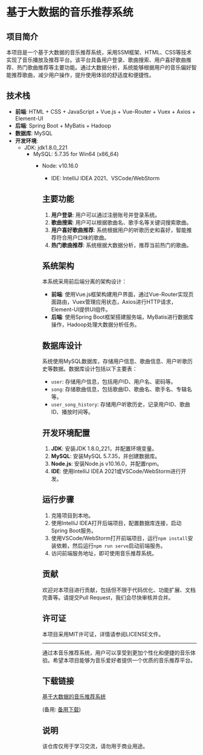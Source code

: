 # 基于大数据的音乐推荐系统

## 项目简介
本项目是一个基于大数据的音乐推荐系统，采用SSM框架、HTML、CSS等技术实现了音乐播放及推荐平台。该平台具备用户登录、歌曲搜索、用户喜好歌曲推荐、热门歌曲推荐等主要功能。通过大数据分析，系统能够根据用户的音乐偏好智能推荐歌曲，减少用户操作，提升使用体验的舒适度和便捷性。

## 技术栈
- **前端**: HTML + CSS + JavaScript + Vue.js + Vue-Router + Vuex + Axios + Element-UI
- **后端**: Spring Boot + MyBatis + Hadoop
- **数据库**: MySQL
- **开发环境**:
  - JDK: jdk1.8.0_221
    - MySQL: 5.7.35 for Win64 (x86_64)
      - Node: v10.16.0
        - IDE: IntelliJ IDEA 2021、VSCode/WebStorm

        ## 主要功能
        1. **用户登录**: 用户可以通过注册账号并登录系统。
        2. **歌曲搜索**: 用户可以根据歌曲名、歌手名等关键词搜索歌曲。
        3. **用户喜好歌曲推荐**: 系统根据用户的听歌历史和喜好，智能推荐符合用户口味的歌曲。
        4. **热门歌曲推荐**: 系统根据大数据分析，推荐当前热门的歌曲。

        ## 系统架构
        本系统采用前后端分离的架构设计：
        - **前端**: 使用Vue.js框架构建用户界面，通过Vue-Router实现页面路由，Vuex管理应用状态，Axios进行HTTP请求，Element-UI提供UI组件。
        - **后端**: 使用Spring Boot框架搭建服务端，MyBatis进行数据库操作，Hadoop处理大数据分析任务。

        ## 数据库设计
        系统使用MySQL数据库，存储用户信息、歌曲信息、用户听歌历史等数据。数据库设计包括以下主要表：
        - `user`: 存储用户信息，包括用户ID、用户名、密码等。
        - `song`: 存储歌曲信息，包括歌曲ID、歌曲名、歌手名、专辑名等。
        - `user_song_history`: 存储用户听歌历史，记录用户ID、歌曲ID、播放时间等。

        ## 开发环境配置
        1. **JDK**: 安装JDK 1.8.0_221，并配置环境变量。
        2. **MySQL**: 安装MySQL 5.7.35，并创建数据库。
        3. **Node.js**: 安装Node.js v10.16.0，并配置npm。
        4. **IDE**: 使用IntelliJ IDEA 2021或VSCode/WebStorm进行开发。

        ## 运行步骤
        1. 克隆项目到本地。
        2. 使用IntelliJ IDEA打开后端项目，配置数据库连接，启动Spring Boot服务。
        3. 使用VSCode/WebStorm打开前端项目，运行`npm install`安装依赖，然后运行`npm run serve`启动前端服务。
        4. 访问前端服务地址，即可使用音乐推荐系统。

        ## 贡献
        欢迎对本项目进行贡献，包括但不限于代码优化、功能扩展、文档完善等。请提交Pull Request，我们会尽快审核并合并。

        ## 许可证
        本项目采用MIT许可证，详情请参阅LICENSE文件。

        ---

        通过本音乐推荐系统，用户可以享受到更加个性化和便捷的音乐体验。希望本项目能够为音乐爱好者提供一个优质的音乐推荐平台。

        ## 下载链接
        [基于大数据的音乐推荐系统](https://pan.quark.cn/s/665bd3667248) 

        (备用: [备用下载](https://pan.baidu.com/s/16I0V5sBIsAz88gJ6MMpzmA?pwd=1234))

        ## 说明

        该仓库仅用于学习交流，请勿用于商业用途。

